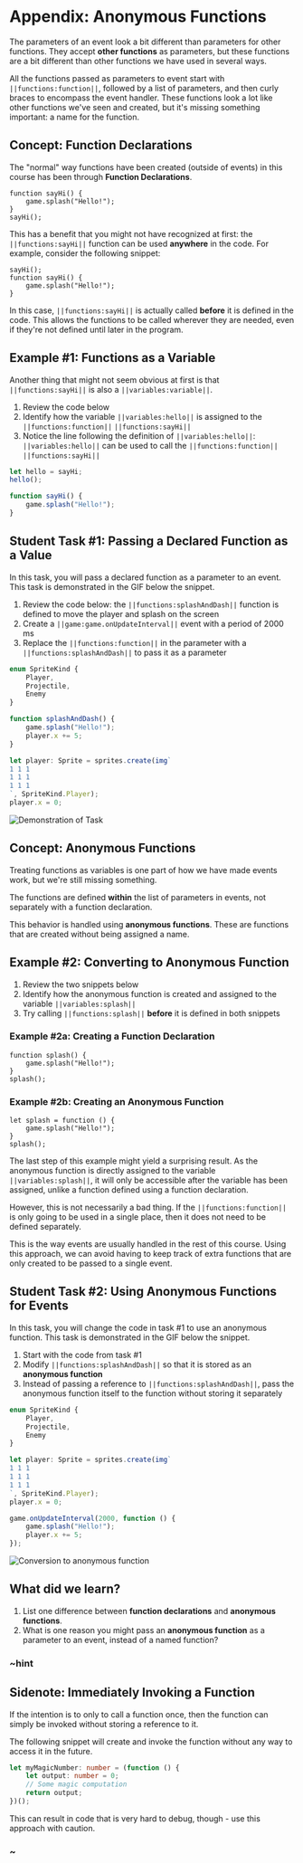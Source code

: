 # Appendix: Anonymous Functions

The parameters of an event look a bit different than parameters for other functions.
They accept **other functions** as parameters,
but these functions are a bit different than other functions we have used in several ways.

All the functions passed as parameters to event start with ``||functions:function||``,
followed by a list of parameters, and then curly braces to encompass the event handler.
These functions look a lot like other functions we've seen and created,
but it's missing something important: a name for the function.

## Concept: Function Declarations

The "normal" way functions have been created (outside of events)
in this course has been through **Function Declarations**.

```typescript-ignore
function sayHi() {
    game.splash("Hello!");
}
sayHi();
```

This has a benefit that you might not have recognized at first:
the ``||functions:sayHi||`` function can be used **anywhere** in the code.
For example, consider the following snippet:

```typescript-ignore
sayHi();
function sayHi() {
    game.splash("Hello!");
}
```

In this case, ``||functions:sayHi||`` is actually called **before** it
is defined in the code.
This allows the functions to be called wherever they are needed,
even if they're not defined until later in the program.

## Example #1: Functions as a Variable

Another thing that might not seem obvious at first is that ``||functions:sayHi||``
is also a ``||variables:variable||``.

1. Review the code below
2. Identify how the variable ``||variables:hello||`` is assigned to the
``||functions:function||`` ``||functions:sayHi||``
3. Notice the line following the definition of ``||variables:hello||``:
``||variables:hello||`` can be used to call the ``||functions:function||`` ``||functions:sayHi||``

```typescript
let hello = sayHi;
hello();

function sayHi() {
    game.splash("Hello!");
}
```

## Student Task #1: Passing a Declared Function as a Value

In this task, you will pass a declared function as a parameter to an event.
This task is demonstrated in the GIF below the snippet.

1. Review the code below: the ``||functions:splashAndDash||`` function is
defined to move the player and splash on the screen
2. Create a ``||game:game.onUpdateInterval||`` event with a period of 2000 ms
3. Replace the ``||functions:function||`` in the parameter with a
``||functions:splashAndDash||`` to pass it as a parameter

```typescript
enum SpriteKind {
    Player,
    Projectile,
    Enemy
}

function splashAndDash() {
    game.splash("Hello!");
    player.x += 5;
}

let player: Sprite = sprites.create(img`
1 1 1
1 1 1
1 1 1
`, SpriteKind.Player);
player.x = 0;
```

![Demonstration of Task](/static/courses/csintro3/appendix/splash-and-dash.gif)

## Concept: Anonymous Functions

Treating functions as variables is one part of how we have made events work,
but we're still missing something.

The functions are defined **within** the list of parameters in events,
not separately with a function declaration.

This behavior is handled using **anonymous functions**.
These are functions that are created without being assigned a name.

## Example #2: Converting to Anonymous Function

1. Review the two snippets below
2. Identify how the anonymous function is created and assigned to the
variable ``||variables:splash||``
3. Try calling ``||functions:splash||`` **before** it is defined in both snippets

### Example #2a: Creating a Function Declaration

```typescript-ignore
function splash() {
    game.splash("Hello!");
}
splash();
```

### Example #2b: Creating an Anonymous Function

```typescript-ignore
let splash = function () {
    game.splash("Hello!");
}
splash();
```

The last step of this example might yield a surprising result.
As the anonymous function is directly assigned to the variable ``||variables:splash||``,
it will only be accessible after the variable has been assigned,
unlike a function defined using a function declaration.

However, this is not necessarily a bad thing.
If the ``||functions:function||`` is only going to be used in a single place,
then it does not need to be defined separately.

This is the way events are usually handled in the rest of this course.
Using this approach, we can avoid having to keep track of extra functions
that are only created to be passed to a single event.

## Student Task #2: Using Anonymous Functions for Events

In this task, you will change the code in task #1 to use an anonymous function.
This task is demonstrated in the GIF below the snippet.

1. Start with the code from task #1
2. Modify ``||functions:splashAndDash||`` so that it is stored as an **anonymous function**
3. Instead of passing a reference to ``||functions:splashAndDash||``,
pass the anonymous function itself to the function without storing it separately

```typescript
enum SpriteKind {
    Player,
    Projectile,
    Enemy
}

let player: Sprite = sprites.create(img`
1 1 1
1 1 1
1 1 1
`, SpriteKind.Player);
player.x = 0;

game.onUpdateInterval(2000, function () {
    game.splash("Hello!");
    player.x += 5;
});
```

![Conversion to anonymous function](/static/courses/csintro3/appendix/anonymous-again.gif)

## What did we learn?

1. List one difference between **function declarations** and **anonymous functions**.
2. What is one reason you might pass an **anonymous function** as a
parameter to an event, instead of a named function?

### ~hint

## Sidenote: Immediately Invoking a Function

If the intention is to only to call a function once,
then the function can simply be invoked without storing a reference to it.

The following snippet will create and invoke the function without any way
to access it in the future.

```typescript
let myMagicNumber: number = (function () {
    let output: number = 0;
    // Some magic computation
    return output;
})();
```

This can result in code that is very hard to debug, though -
use this approach with caution.

### ~
